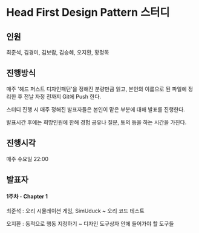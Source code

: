 # Head First Design Pattern 스터디

## 인원

최준석, 김경미, 김보람, 김승혜, 오지환, 황정목

## 진행방식

매주 '헤드 퍼스트 디자인패턴'을 정해진 분량만큼 읽고, 본인의 이름으로 된 파일에 정리한 후 전날 자정 전까지 Git에 Push 한다.

스터디 진행 시 매주 정해진 발표자들은 본인이 맡은 부분에 대해 발표를 진행한다.

발표시간 후에는 희망인원에 한해 경험 공유나 질문, 토의 등을 하는 시간을 가진다.

## 진행시각

매주 수요일 22:00

## 발표자

#### 1주차 - Chapter 1

최준석 : 오리 시뮬레이션 게임, SimUduck ~ 오리 코드 테스트

오지환 : 동적으로 행동 지정하기 ~ 디자인 도구상자 안에 들어가야 할 도구들
